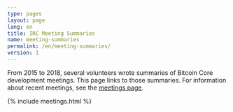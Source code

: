 ```yaml
---
type: pages
layout: page
lang: en
title: IRC Meeting Summaries
name: meeting-summaries
permalink: /en/meeting-summaries/
version: 1
---
```

From 2015 to 2018, several volunteers wrote summaries of Bitcoin
Core development meetings.  This page links to those summaries.  For
information about recent meetings, see the [meetings page][].

{% include meetings.html %}

[meetings page]: /en/meetings/

